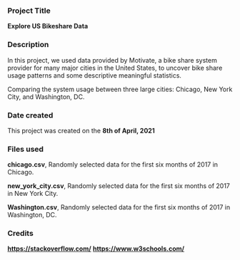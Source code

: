 ### Project Title
**Explore US Bikeshare Data**



### Description
In this project, we used data provided by Motivate, a bike share system provider for many major cities in the United States, to uncover bike share usage patterns and some descriptive meaningful statistics.

Comparing the system usage between three large cities: Chicago, New York City, and Washington, DC.



### Date created
This project was created on the **8th of April, 2021**



### Files used
**chicago.csv**, Randomly selected data for the first six months of 2017 in Chicago.

**new_york_city.csv**, Randomly selected data for the first six months of 2017 in New York City.

**Washington.csv**, Randomly selected data for the first six months of 2017 in Washington, DC.



### Credits
**https://stackoverflow.com/**
**https://www.w3schools.com/**
